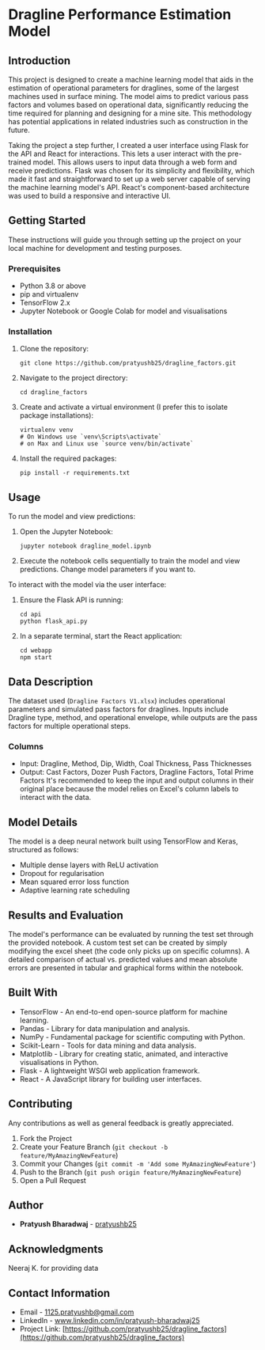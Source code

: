 # Dragline Performance Estimation Model

## Introduction

This project is designed to create a machine learning model that aids in the estimation of operational parameters for draglines, some of the largest machines used in surface mining. The model aims to predict various pass factors and volumes based on operational data, significantly reducing the time required for planning and designing for a mine site. This methodology has potential applications in related industries such as construction in the future.

Taking the project a step further, I created a user interface using Flask for the API and React for interactions. This lets a user interact with the pre-trained model. This allows users to input data through a web form and receive predictions. Flask was chosen for its simplicity and flexibility, which made it fast and straightforward to set up a web server capable of serving the machine learning model's API. React's component-based architecture was used to build a responsive and interactive UI.

## Getting Started

These instructions will guide you through setting up the project on your local machine for development and testing purposes.

### Prerequisites

- Python 3.8 or above
- pip and virtualenv
- TensorFlow 2.x
- Jupyter Notebook or Google Colab for model and visualisations
  
### Installation

1. Clone the repository:
   ```
   git clone https://github.com/pratyushb25/dragline_factors.git
   ```
2. Navigate to the project directory:
   ```
   cd dragline_factors
   ```
3. Create and activate a virtual environment (I prefer this to isolate package installations):
   ```
   virtualenv venv
   # On Windows use `venv\Scripts\activate`
   # on Max and Linux use `source venv/bin/activate`
   ```
4. Install the required packages:
   ```
   pip install -r requirements.txt
   ```

## Usage

To run the model and view predictions:
1. Open the Jupyter Notebook:
   ```
   jupyter notebook dragline_model.ipynb
   ```
2. Execute the notebook cells sequentially to train the model and view predictions. Change model parameters if you want to. 

To interact with the model via the user interface:
1. Ensure the Flask API is running:
   ```
   cd api
   python flask_api.py
   ```
2. In a separate terminal, start the React application:
   ```
   cd webapp
   npm start
   ```

## Data Description

The dataset used (`Dragline Factors V1.xlsx`) includes operational parameters and simulated pass factors for draglines. Inputs include Dragline type, method, and operational envelope, while outputs are the pass factors for multiple operational steps.

### Columns
- Input: Dragline, Method, Dip, Width, Coal Thickness, Pass Thicknesses
- Output: Cast Factors, Dozer Push Factors, Dragline Factors, Total Prime Factors
It's recommended to keep the input and output columns in their original place because the model relies on Excel's column labels to interact with the data. 

## Model Details

The model is a deep neural network built using TensorFlow and Keras, structured as follows:
- Multiple dense layers with ReLU activation
- Dropout for regularisation
- Mean squared error loss function
- Adaptive learning rate scheduling

## Results and Evaluation

The model's performance can be evaluated by running the test set through the provided notebook. A custom test set can be created by simply modifying the excel sheet (the code only picks up on specific columns). A detailed comparison of actual vs. predicted values and mean absolute errors are presented in tabular and graphical forms within the notebook.

## Built With

- TensorFlow - An end-to-end open-source platform for machine learning.
- Pandas - Library for data manipulation and analysis.
- NumPy - Fundamental package for scientific computing with Python.
- Scikit-Learn - Tools for data mining and data analysis.
- Matplotlib - Library for creating static, animated, and interactive visualisations in Python.
- Flask - A lightweight WSGI web application framework.
- React - A JavaScript library for building user interfaces.

## Contributing

Any contributions as well as general feedback is greatly appreciated.

1. Fork the Project
2. Create your Feature Branch (`git checkout -b feature/MyAmazingNewFeature`)
3. Commit your Changes (`git commit -m 'Add some MyAmazingNewFeature'`)
4. Push to the Branch (`git push origin feature/MyAmazingNewFeature`)
5. Open a Pull Request

## Author

- **Pratyush Bharadwaj** - [pratyushb25](https://github.com/pratyushb25)

## Acknowledgments

Neeraj K. for providing data

## Contact Information

- Email - 1125.pratyushb@gmail.com
- LinkedIn - www.linkedin.com/in/pratyush-bharadwaj25
- Project Link: [https://github.com/pratyushb25/dragline_factors](https://github.com/pratyushb25/dragline_factors)
